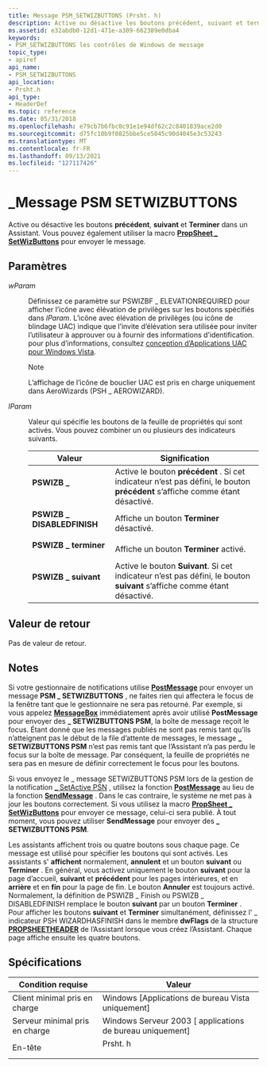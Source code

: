 ```yaml
---
title: Message PSM_SETWIZBUTTONS (Prsht. h)
description: Active ou désactive les boutons précédent, suivant et terminer dans un Assistant. Vous pouvez également utiliser la \_ macro PropSheet SetWizButtons pour envoyer le message.
ms.assetid: e32abdb0-12d1-471e-a309-662389e0dba4
keywords:
- PSM_SETWIZBUTTONS les contrôles de Windows de message
topic_type:
- apiref
api_name:
- PSM_SETWIZBUTTONS
api_location:
- Prsht.h
api_type:
- HeaderDef
ms.topic: reference
ms.date: 05/31/2018
ms.openlocfilehash: e79cb7b6fbc0c91e1e94df62c2c8401839ace2d0
ms.sourcegitcommit: d75fc10b9f0825bbe5ce5045c90d4045e3c53243
ms.translationtype: MT
ms.contentlocale: fr-FR
ms.lasthandoff: 09/13/2021
ms.locfileid: "127117426"
---
```

# <a name="psm_setwizbuttons-message"></a>\_Message PSM SETWIZBUTTONS

Active ou désactive les boutons **précédent**, **suivant** et **Terminer** dans un Assistant. Vous pouvez également utiliser la macro [**PropSheet \_ SetWizButtons**](/windows/desktop/api/Prsht/nf-prsht-propsheet_setwizbuttons) pour envoyer le message.

## <a name="parameters"></a>Paramètres

<dl> <dt>

*wParam* 
</dt> <dd>

Définissez ce paramètre sur PSWIZBF \_ ELEVATIONREQUIRED pour afficher l’icône avec élévation de privilèges sur les boutons spécifiés dans *lParam*. L’icône avec élévation de privilèges (ou icône de blindage UAC) indique que l’invite d’élévation sera utilisée pour inviter l’utilisateur à approuver ou à fournir des informations d’identification. pour plus d’informations, consultez [conception d’Applications UAC pour Windows Vista]( /previous-versions/bb756973(v=msdn.10)).

> [!Note]  
> L’affichage de l’icône de bouclier UAC est pris en charge uniquement dans AeroWizards (PSH \_ AEROWIZARD).

 

</dd> <dt>

*lParam* 
</dt> <dd>

Valeur qui spécifie les boutons de la feuille de propriétés qui sont activés. Vous pouvez combiner un ou plusieurs des indicateurs suivants.



| Valeur                                                                                                                                                                                 | Signification                                                                                                        |
|---------------------------------------------------------------------------------------------------------------------------------------------------------------------------------------|----------------------------------------------------------------------------------------------------------------|
| <span id="PSWIZB_BACK"></span><span id="pswizb_back"></span><dl> <dt>**PSWIZB \_**</dt> </dl>                               | Active le bouton **précédent** . Si cet indicateur n’est pas défini, le bouton **précédent** s’affiche comme étant désactivé.<br/> |
| <span id="PSWIZB_DISABLEDFINISH"></span><span id="pswizb_disabledfinish"></span><dl> <dt>**PSWIZB \_ DISABLEDFINISH**</dt> </dl> | Affiche un bouton **Terminer** désactivé.<br/>                                                              |
| <span id="PSWIZB_FINISH"></span><span id="pswizb_finish"></span><dl> <dt>**PSWIZB \_ terminer**</dt> </dl>                         | Affiche un bouton **Terminer** activé.<br/>                                                              |
| <span id="PSWIZB_NEXT"></span><span id="pswizb_next"></span><dl> <dt>**PSWIZB \_ suivant**</dt> </dl>                               | Active le bouton **Suivant**. Si cet indicateur n’est pas défini, le bouton **suivant** s’affiche comme étant désactivé.<br/> |



 

</dd> </dl>

## <a name="return-value"></a>Valeur de retour

Pas de valeur de retour.

## <a name="remarks"></a>Notes

Si votre gestionnaire de notifications utilise [**PostMessage**](/windows/desktop/api/winuser/nf-winuser-postmessagea) pour envoyer un message **PSM \_ SETWIZBUTTONS** , ne faites rien qui affectera le focus de la fenêtre tant que le gestionnaire ne sera pas retourné. Par exemple, si vous appelez [**MessageBox**](/windows/desktop/api/winuser/nf-winuser-messagebox) immédiatement après avoir utilisé **PostMessage** pour envoyer des **\_ SETWIZBUTTONS PSM**, la boîte de message reçoit le focus. Étant donné que les messages publiés ne sont pas remis tant qu’ils n’atteignent pas le début de la file d’attente de messages, le message **\_ SETWIZBUTTONS PSM** n’est pas remis tant que l’Assistant n’a pas perdu le focus sur la boîte de message. Par conséquent, la feuille de propriétés ne sera pas en mesure de définir correctement le focus pour les boutons.

Si vous envoyez le \_ message SETWIZBUTTONS PSM lors de la gestion de la notification [ \_ SetActive PSN](psn-setactive.md) , utilisez la fonction [**PostMessage**](/windows/desktop/api/winuser/nf-winuser-postmessagea) au lieu de la fonction [**SendMessage**](/windows/desktop/api/winuser/nf-winuser-sendmessage) . Dans le cas contraire, le système ne met pas à jour les boutons correctement. Si vous utilisez la macro [**PropSheet \_ SetWizButtons**](/windows/desktop/api/Prsht/nf-prsht-propsheet_setwizbuttons) pour envoyer ce message, celui-ci sera publié. À tout moment, vous pouvez utiliser **SendMessage** pour envoyer des **\_ SETWIZBUTTONS PSM**.

Les assistants affichent trois ou quatre boutons sous chaque page. Ce message est utilisé pour spécifier les boutons qui sont activés. Les assistants s' **affichent** normalement, **annulent** et un bouton **suivant** ou **Terminer** . En général, vous activez uniquement le bouton **suivant** pour la page d’accueil, **suivant** et **précédent** pour les pages intérieures, et en **arrière** et en **fin** pour la page de fin. Le bouton **Annuler** est toujours activé. Normalement, la définition de PSWIZB \_ Finish ou PSWIZB \_ DISABLEDFINISH remplace le bouton **suivant** par un bouton **Terminer** . Pour afficher les boutons **suivant** et **Terminer** simultanément, définissez l' \_ indicateur PSH WIZARDHASFINISH dans le membre **dwFlags** de la structure [**PROPSHEETHEADER**](/windows/desktop/api/Prsht/ns-prsht-propsheetheadera_v2) de l’Assistant lorsque vous créez l’Assistant. Chaque page affiche ensuite les quatre boutons.

## <a name="requirements"></a>Spécifications



| Condition requise | Valeur |
|-------------------------------------|------------------------------------------------------------------------------------|
| Client minimal pris en charge<br/> | Windows \[Applications de bureau Vista uniquement\]<br/>                                     |
| Serveur minimal pris en charge<br/> | Windows Serveur 2003 \[ applications de bureau uniquement\]<br/>                               |
| En-tête<br/>                   | <dl> <dt>Prsht. h</dt> </dl> |



 

